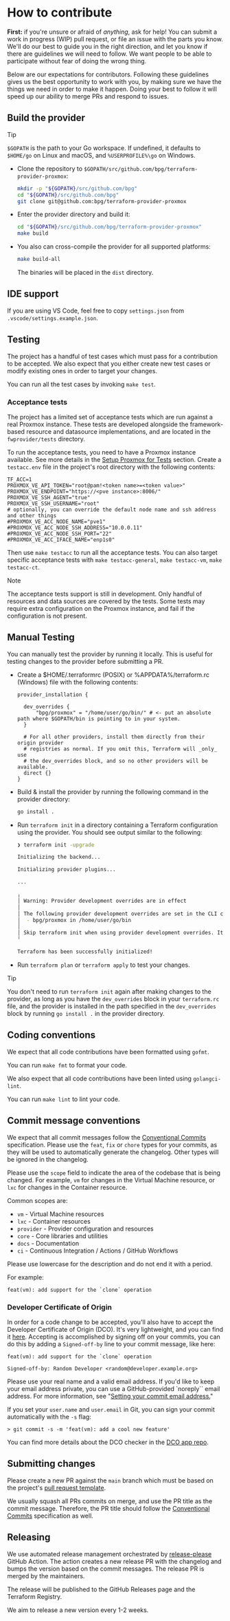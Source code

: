 # How to contribute

**First:** if you're unsure or afraid of _anything_, ask for help! You can
submit a work in progress (WIP) pull request, or file an issue with the parts
you know. We'll do our best to guide you in the right direction, and let you
know if there are guidelines we will need to follow. We want people to be able
to participate without fear of doing the wrong thing.

Below are our expectations for contributors. Following these guidelines gives us
the best opportunity to work with you, by making sure we have the things we need
in order to make it happen. Doing your best to follow it will speed up our
ability to merge PRs and respond to issues.

## Build the provider

> [!TIP]
> `$GOPATH` is the path to your Go workspace. If undefined, it defaults to `$HOME/go` on Linux and macOS, and `%USERPROFILE%\go` on Windows.

- Clone the repository to `$GOPATH/src/github.com/bpg/terraform-provider-proxmox`:

  ```sh
  mkdir -p "${GOPATH}/src/github.com/bpg"
  cd "${GOPATH}/src/github.com/bpg"
  git clone git@github.com:bpg/terraform-provider-proxmox
  ```

- Enter the provider directory and build it:

  ```sh
  cd "${GOPATH}/src/github.com/bpg/terraform-provider-proxmox"
  make build
  ```

- You also can cross-compile the provider for all supported platforms:

  ```sh
  make build-all
  ```

  The binaries will be placed in the `dist` directory.

## IDE support

If you are using VS Code, feel free to copy `settings.json` from `.vscode/settings.example.json`.

## Testing

The project has a handful of test cases which must pass for a contribution to be
accepted. We also expect that you either create new test cases or modify
existing ones in order to target your changes.

You can run all the test cases by invoking `make test`.

### Acceptance tests

The project has a limited set of acceptance tests which are run against a real Proxmox
instance. These tests are developed alongside the framework-based resource and datasource implementations, and are located in the `fwprovider/tests` directory.

To run the acceptance tests, you need to have a Proxmox instance available. See more details in the [Setup Proxmox for Tests](docs/guides/setup-proxmox-for-tests.md) section.
Create a `testacc.env` file in the project's root directory with the following contents:

```env
TF_ACC=1
PROXMOX_VE_API_TOKEN="root@pam!<token name>=<token value>"
PROXMOX_VE_ENDPOINT="https://<pve instance>:8006/"
PROXMOX_VE_SSH_AGENT="true"
PROXMOX_VE_SSH_USERNAME="root"
# optionally, you can override the default node name and ssh address and other things
#PROXMOX_VE_ACC_NODE_NAME="pve1"
#PROXMOX_VE_ACC_NODE_SSH_ADDRESS="10.0.0.11"
#PROXMOX_VE_ACC_NODE_SSH_PORT="22"
#PROXMOX_VE_ACC_IFACE_NAME="enp1s0"
```

Then use `make testacc` to run all the acceptance tests.
You can also target specific acceptance tests with `make testacc-general`, `make testacc-vm`, `make testacc-ct`.

> [!NOTE]
> The acceptance tests support is still in development. Only handful of resources and data sources are covered by the tests. Some tests may require extra configuration on the Proxmox instance, and fail if the configuration is not present.

## Manual Testing

You can manually test the provider by running it locally. This is useful for
testing changes to the provider before submitting a PR.

- Create a $HOME/.terraformrc (POSIX) or %APPDATA%/terraform.rc (Windows) file with the following contents:

  ```hcl
  provider_installation {

    dev_overrides {
        "bpg/proxmox" = "/home/user/go/bin/" # <- put an absolute path where $GOPATH/bin is pointing to in your system.
    }

    # For all other providers, install them directly from their origin provider
    # registries as normal. If you omit this, Terraform will _only_ use
    # the dev_overrides block, and so no other providers will be available.
    direct {}
  }
  ```

- Build & install the provider by running the following command in the provider directory:

  ```bash
  go install .
  ```

- Run `terraform init` in a directory containing a Terraform configuration
  using the provider. You should see output similar to the following:

  ```bash
  ❯ terraform init -upgrade

  Initializing the backend...

  Initializing provider plugins...

  ...

  ╷
  │ Warning: Provider development overrides are in effect
  │
  │ The following provider development overrides are set in the CLI configuration:
  │  - bpg/proxmox in /home/user/go/bin
  │
  │ Skip terraform init when using provider development overrides. It is not necessary and may error unexpectedly.
  ╵

  Terraform has been successfully initialized!
  ```

- Run `terraform plan` or `terraform apply` to test your changes.

> [!TIP]
> You don't need to run `terraform init` again after making changes to the provider, as long as you have the `dev_overrides` block in your `terraform.rc` file, and the provider is installed in the path specified in the `dev_overrides` block by running `go install .` in the provider directory.

## Coding conventions

We expect that all code contributions have been formatted using `gofmt`.

You can run `make fmt` to format your code.

We also expect that all code contributions have been linted using `golangci-lint`.

You can run `make lint` to lint your code.

## Commit message conventions

We expect that all commit messages follow the
[Conventional Commits](https://www.conventionalcommits.org/) specification.
Please use the `feat`, `fix` or `chore` types for your commits, as they will
be used to automatically generate the changelog. Other types will be ignored
in the changelog.

Please use the `scope` field to indicate the area of the codebase that is being
changed. For example, `vm` for changes in the Virtual Machine resource, or
`lxc` for changes in the Container resource.

Common scopes are:

- `vm` - Virtual Machine resources
- `lxc` - Container resources
- `provider` - Provider configuration and resources
- `core` - Core libraries and utilities
- `docs` - Documentation
- `ci` - Continuous Integration / Actions / GitHub Workflows

Please use lowercase for the description and do not end it with a period.

For example:

```commit
feat(vm): add support for the `clone` operation
```

### Developer Certificate of Origin

In order for a code change to be accepted, you'll also have to accept the
Developer Certificate of Origin (DCO).
It's very lightweight, and you can find it [here](https://developercertificate.org).
Accepting is accomplished by signing off on your commits, you can do this by
adding a `Signed-off-by` line to your commit message, like here:

```commit
feat(vm): add support for the `clone` operation

Signed-off-by: Random Developer <random@developer.example.org>
```

Please use your real name and a valid email address. If you'd like to keep your
email address private, you can use a GitHub-provided `noreply`` email address.
For more information, see "[Setting your commit email address.](https://docs.github.com/en/account-and-profile/setting-up-and-managing-your-personal-account-on-github/managing-email-preferences/setting-your-commit-email-address#setting-your-commit-email-address-on-github)"

If you set your `user.name` and `user.email` in Git, you can sign your commit
automatically with the `-s` flag:

```shell
> git commit -s -m 'feat(vm): add a cool new feature'
```

You can find more details about the DCO checker in the [DCO app repo](https://github.com/dcoapp/app).

## Submitting changes

Please create a new PR against the `main` branch which must be based on the
project's [pull request template](.github/PULL_REQUEST_TEMPLATE.md).

We usually squash all PRs commits on merge, and use the PR title as the commit
message. Therefore, the PR title should follow the
[Conventional Commits](https://www.conventionalcommits.org/) specification as well.

## Releasing

We use automated release management orchestrated
by [release-please](https://github.com/googleapis/release-please) GitHub Action. The action
creates a new release PR with the changelog and bumps the version based on the
commit messages. The release PR is merged by the maintainers.

The release will be published to the GitHub Releases page and the Terraform Registry.

We aim to release a new version every 1-2 weeks.
